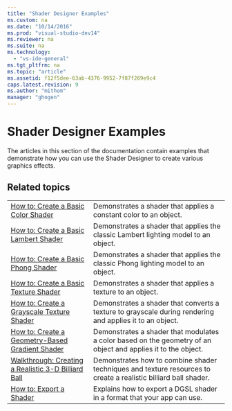 ```yaml
---
title: "Shader Designer Examples"
ms.custom: na
ms.date: "10/14/2016"
ms.prod: "visual-studio-dev14"
ms.reviewer: na
ms.suite: na
ms.technology: 
  - "vs-ide-general"
ms.tgt_pltfrm: na
ms.topic: "article"
ms.assetid: f12f5dee-63ab-4376-9952-7f87f269e9c4
caps.latest.revision: 9
ms.author: "mithom"
manager: "ghogen"
---
```

# Shader Designer Examples
The articles in this section of the documentation contain examples that demonstrate how you can use the Shader Designer to create various graphics effects.  
  
## Related topics  
  
|||  
|-|-|  
|[How to: Create a Basic Color Shader](../designers/how-to--create-a-basic-color-shader.md)|Demonstrates a shader that applies a constant color to an object.|  
|[How to: Create a Basic Lambert Shader](../designers/how-to--create-a-basic-lambert-shader.md)|Demonstrates a shader that applies the classic Lambert lighting model to an object.|  
|[How to: Create a Basic Phong Shader](../designers/how-to--create-a-basic-phong-shader.md)|Demonstrates a shader that applies the classic Phong lighting model to an object.|  
|[How to: Create a Basic Texture Shader](../designers/how-to--create-a-basic-texture-shader.md)|Demonstrates a shader that applies a texture to an object.|  
|[How to: Create a Grayscale Texture Shader](../designers/how-to--create-a-grayscale-texture-shader.md)|Demonstrates a shader that converts a texture to grayscale during rendering and applies it to an object.|  
|[How to: Create a Geometry-Based Gradient Shader](../designers/how-to--create-a-geometry-based-gradient-shader.md)|Demonstrates a shader that modulates a color based on the geometry of an object and applies it to the object.|  
|[Walkthrough: Creating a Realistic 3-D Billiard Ball](../designers/walkthrough--creating-a-realistic-3-d-billiard-ball.md)|Demonstrates how to combine shader techniques and texture resources to create a realistic billiard ball shader.|  
|[How to: Export a Shader](../designers/how-to--export-a-shader.md)|Explains how to export a DGSL shader in a format that your app can use.|
